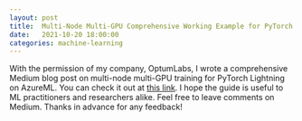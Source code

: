 ```yaml
---
layout: post
title:  Multi-Node Multi-GPU Comprehensive Working Example for PyTorch Lightning on AzureML
date:   2021-10-20 18:00:00
categories: machine-learning
---
```


With the permission of my company, OptumLabs, I wrote a comprehensive Medium blog post on multi-node multi-GPU training for PyTorch Lightning on AzureML.  You can check it out at [this link](https://medium.com/@joelstremmel22/multi-node-multi-gpu-comprehensive-working-example-for-pytorch-lightning-on-azureml-bde6abdcd6aa). I hope the guide is useful to ML practitioners and researchers alike.  Feel free to leave comments on Medium.  Thanks in advance for any feedback!  
